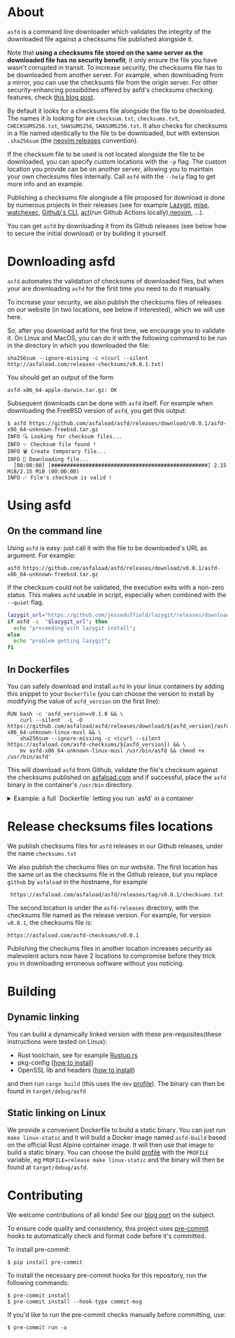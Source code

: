 # About

`asfd` is a command line downloader which validates the integrity of the downloaded file against a checksums file published alongside it.

Note that **using a checksums file stored on the same server as the downloaded file has no security benefit**, it only ensure the file you have wasn't corrupted in transit.
To increase security, the checksums file has to be downloaded from another server. For example, when downloading from a mirror, you can use the checksums file from the origin server. For other security-enhancing possibilities offered by asfd's checksums checking features, check [this blog post](https://www.asfaload.com/blog/increasing-security-checking-integrity/).

By default it looks for a checksums file alongside the file to be downloaded. The names it is looking for are `checksum.txt`, `checksums.txt`, `CHECKSUMS256.txt`, `SHASUMS256`, `SHASUMS256.txt`. It also checks for checksums in a file named identically to the file to be downloaded, but with extension `.sha256sum` (the [neovim releases](https://github.com/neovim/neovim/releases) convention).

If the checksum file to be used is not located alongside the file to be downloaded, you can specify custom locations with the `-p` flag. The custom location you provide can be on another server, allowing you to maintain your own checksums files internally. Call `asfd` with the `--help` flag to get more info and an example.

Publishing a checksums file alongisde a file proposed for download is done by numerous projects in their releases (see for example [Lazygit](https://github.com/jesseduffield/lazydocker), [mise](https://github.com/jdx/mise), [watchexec](https://github.com/watchexec/watchexec), [Github's CLI](https://github.com/cli/cli/), [act](https://github.com/nektos/act/releases/tag/v0.2.66)(run Github Actions locally),[neovim](https://github.com/neovim/neovim), ...).

You can get `asfd` by downloading it from its Github releases (see below how to secure the initial download) or by building it yourself.

# Downloading asfd

`asfd` automates the validation of checksums of downloaded files, but when your are downloading `asfd` for the first time you need to do it manually.

To increase your security, we also publish the checksums files of releases on our website (in two locations, see below if interested), which we will use here.

So, after you download asfd for the first time, we encourage you to validate it. On Linux and MacOS, you can do it with the following command to be run in the directory in which you downloaded the file:
```
sha256sum --ignore-missing -c <(curl --silent  http://asfaload.com/releases-checksums/v0.0.1.txt)
```
You should get an output of the form
```
asfd-x86_64-apple-darwin.tar.gz: OK
```
Subsequent downloads can be done with `asfd` itself. For example when downloading the FreeBSD version of `asfd`, you get this output:
```
$ asfd https://github.com/asfaload/asfd/releases/download/v0.0.1/asfd-x86_64-unknown-freebsd.tar.gz
INFO 🔍 Looking for checksum files...
INFO ✨ Checksum file found !
INFO 🗑️ Create temporary file...
INFO 🚚 Downloading file...
  [00:00:00] [##################################################] 2.15 MiB/2.15 MiB (00:00:00)
INFO ✅ File's checksum is valid !
```
# Using asfd

## On the command line
Using `asfd` is easy: just call it with the file to be downloaded's URL as argument. For example:
```
asfd https://github.com/asfaload/asfd/releases/download/v0.0.1/asfd-x86_64-unknown-freebsd.tar.gz
```

If the checksum could not be validated, the execution exits with a non-zero status. This makes `asfd` usable in script, especially when combined with the `--quiet` flag.


```bash
lazygit_url="https://github.com/jesseduffield/lazygit/releases/download/v0.44.0/lazygit_0.44.0_freebsd_arm64.tar.gz"
if asfd -q  "$lazygit_url"; then
  echo "proceeding with lazygit install";
else
  echo "problem getting lazygit";
fi
```

## In Dockerfiles

You can safely download and install `asfd` in your linux containers by adding this snippet to your `Dockerfile` (you can choose the version to install by modifying the value of `asfd_version` on the first line):
```
RUN bash -c 'asfd_version=v0.1.0 && \
    curl --silent  -L -O https://github.com/asfaload/asfd/releases/download/${asfd_version}/asfd-x86_64-unknown-linux-musl && \
    sha256sum --ignore-missing -c <(curl --silent  https://asfaload.com/asfd-checksums/${asfd_version}) && \
    mv asfd-x86_64-unknown-linux-musl /usr/bin/asfd && chmod +x /usr/bin/asfd'
```

This will download `asfd` from Github, validate the file's checksum against the checksums published on [asfaload.com](http://www.asfaload.com/asfd-checksums) and if successful, place the `asfd` binary in the container's `/usr/bin` directory.

<details>
<summary>
Example: a full `Dockerfile` letting you run `asfd` in a container
</summary>

```
FROM ubuntu

RUN apt-get update && apt-get install -y curl
RUN bash -c 'asfd_version=v0.1.0 && \
    curl --silent  -L -O https://github.com/asfaload/asfd/releases/download/${asfd_version}/asfd-x86_64-unknown-linux-musl && \
    sha256sum --ignore-missing -c <(curl --silent  https://asfaload.com/asfd-checksums/${asfd_version}) && \
    mv asfd-x86_64-unknown-linux-musl /usr/bin/asfd && chmod +x /usr/bin/asfd'

ENTRYPOINT [ "/usr/bin/asfd" ]
```
Using the image built with this `Dockerfile`, you can display the help of `asfd` with
```
docker run -it --rm 0f8748 --help
```

</details>


# Release checksums files locations

We publish checksums files for `asfd` releases in our Github releases, under the name `checksums.txt`

We also publish the checkums files on our website.
The first location has the same url as the checksums file in the Github release, but you replace `github` by `asfaload` in the hostname, for example
```
 https://asfaload.com/asfaload/asfd/releases/tag/v0.0.1/checksums.txt
```

The second location is under the  `asfd-releases` directory, with the checksums file named as the release version. For example, for version `v0.0.1`, the checksums file is:
```
https://asfaload.com/asfd-checksums/v0.0.1
```

Publishing the checkums files in another location increases security as malevolent actors now have 2 locations to compromise before they trick you in downloading erroneous software without you noticing.

# Building

## Dynamic linking

You can build a dynamically linked version with these pre-requisites(these instructions were tested on Linux):

* Rust toolchain, see for example [Rustup.rs](https://rustup.rs/)
* pkg-config ([how to install](https://command-not-found.com/pkg-config))
* OpenSSL lib and headers ([how to install](https://docs.rs/openssl/0.10.16/openssl/#automatic))

and then run `cargo build` (this uses the `dev` [profile](https://doc.rust-lang.org/cargo/reference/profiles.html)). The binary can then be found in `target/debug/asfd`

## Static linking on Linux

We provide a convenient Dockerfile to build a static binary. You can just run `make linux-static` and it will build a Docker image named `asfd-build` based on the official Rust Alpine container image. It will then use that image to build a static binary. You can choose the build [profile](https://doc.rust-lang.org/cargo/reference/profiles.html) with the `PROFILE` variable, eg `PROFILE=release make linux-static` and the binary will then be found at `target/debug/asfd`.

# Contributing

We welcome contributions of all kinds! See our [blog port](https://www.asfaload.com/blog/handling-outside-contributions/) on the subject.

To ensure code quality and consistency, this project uses [pre-commit](https://pre-commit.com/) hooks to automatically check and format code before it's committed.

To install pre-commit:

```console
$ pip install pre-commit
```

To install the necessary pre-commit hooks for this repository, run the following commands:

```console
$ pre-commit install
$ pre-commit install --hook-type commit-msg
```

If you'd like to run the pre-commit checks manually before committing, use:

```console
$ pre-commit run -a
```

